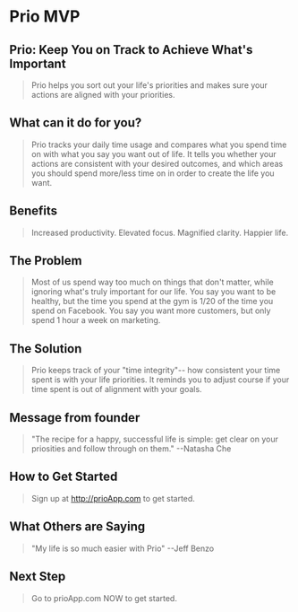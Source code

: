# Prio MVP #

<!--
> This material was originally posted [here](http://www.quora.com/What-is-Amazons-approach-to-product-development-and-product-management). It is reproduced here for posterities sake.

There is an approach called "working backwards" that is widely used at Amazon. They work backwards from the customer, rather than starting with an idea for a product and trying to bolt customers onto it. While working backwards can be applied to any specific product decision, using this approach is especially important when developing new products or features.

For new initiatives a product manager typically starts by writing an internal press release announcing the finished product. The target audience for the press release is the new/updated product's customers, which can be retail customers or internal users of a tool or technology. Internal press releases are centered around the customer problem, how current solutions (internal or external) fail, and how the new product will blow away existing solutions.

If the benefits listed don't sound very interesting or exciting to customers, then perhaps they're not (and shouldn't be built). Instead, the product manager should keep iterating on the press release until they've come up with benefits that actually sound like benefits. Iterating on a press release is a lot less expensive than iterating on the product itself (and quicker!).

If the press release is more than a page and a half, it is probably too long. Keep it simple. 3-4 sentences for most paragraphs. Cut out the fat. Don't make it into a spec. You can accompany the press release with a FAQ that answers all of the other business or execution questions so the press release can stay focused on what the customer gets. My rule of thumb is that if the press release is hard to write, then the product is probably going to suck. Keep working at it until the outline for each paragraph flows.

Oh, and I also like to write press-releases in what I call "Oprah-speak" for mainstream consumer products. Imagine you're sitting on Oprah's couch and have just explained the product to her, and then you listen as she explains it to her audience. That's "Oprah-speak", not "Geek-speak".

Once the project moves into development, the press release can be used as a touchstone; a guiding light. The product team can ask themselves, "Are we building what is in the press release?" If they find they're spending time building things that aren't in the press release (overbuilding), they need to ask themselves why. This keeps product development focused on achieving the customer benefits and not building extraneous stuff that takes longer to build, takes resources to maintain, and doesn't provide real customer benefit (at least not enough to warrant inclusion in the press release).
 -->

## Prio: Keep You on Track to Achieve What's Important ##
  > Prio helps you sort out your life's priorities and makes sure your actions are aligned with your priorities.

## What can it do for you? ##
  > Prio tracks your daily time usage and compares what you spend time on with what you say you want out of life. It tells you whether your actions are consistent with your desired outcomes, and which areas you should spend more/less time on in order to create the life you want.

## Benefits ##
  > Increased productivity. Elevated focus. Magnified clarity. Happier life.

## The Problem ##
  > Most of us spend way too much on things that don't matter, while ignoring what's truly important for our life. You say you want to be healthy, but the time you spend at the gym is 1/20 of the time you spend on Facebook. You say you want more customers, but only spend 1 hour a week on marketing.

## The Solution ##
  > Prio keeps track of your "time integrity"-- how consistent your time spent is with your life priorities. It reminds you to adjust course if your time spent is out of alignment with your goals.

## Message from founder ##
  > "The recipe for a happy, successful life is simple: get clear on your priosities and follow through on them." --Natasha Che

## How to Get Started ##
  > Sign up at http://prioApp.com to get started.

## What Others are Saying ##
  > "My life is so much easier with Prio" --Jeff Benzo

## Next Step ##
  > Go to prioApp.com NOW to get started.

